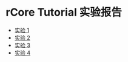 # rCore Tutorial 实验报告

- [实验 1](./lab1.md)
- [实验 2](./lab2.md)
- [实验 3](./lab3.md)
- [实验 4](./lab4.md)

